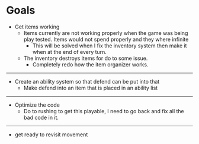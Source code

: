 # Goals

* Get items working
  * Items currently are not working properly when the game was being play tested. Items would not spend properly and they where infinite
    * This will be solved when I fix the inventory system then make it when at the end of every turn.
  * The inventory destroys items for do to some issue.
    * Completely redo how the item organizer works.

---

* Create an ability system so that defend can be put into that
  * Make defend into an item that is placed in an ability list

---

* Optimize the code
  * Do to rushing to get this playable, I need to go back and fix all the bad code in it.

---

* get ready to revisit movement
